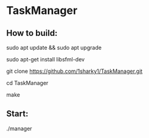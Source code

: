 # TaskManager

## How to build:

sudo apt update && sudo apt upgrade

sudo apt-get install libsfml-dev

git clone https://github.com/1sharky1/TaskManager.git

cd TaskManager

make


## Start:
./manager
